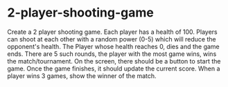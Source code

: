 # 2-player-shooting-game
Create a 2 player shooting game. Each player has a health of 100. Players can shoot at each other with a random power (0-5) which will reduce the opponent's health. The Player whose health reaches 0, dies and the game ends.  There are 5 such rounds, the player with the most game wins, wins the match/tournament.  On the screen, there should be a button to start the game. Once the game finishes, it should update the current score. When a player wins 3 games, show the winner of the match.
